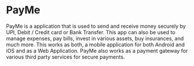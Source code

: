 # PayMe
PayMe is a application that is used to send and receive money securely by UPI, Debit / Credit card or Bank Transfer. This app can also be used to manage expenses, pay bills, invest in various assets, buy insurances, and much more. This works as both, a mobile application for both Android and iOS and as a Web Application. PayMe also works as a payment gateway for various third party services for secure payments.
